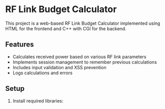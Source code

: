# RF Link Budget Calculator

This project is a web-based RF Link Budget Calculator implemented using HTML for the frontend and C++ with CGI for the backend.

## Features

- Calculates received power based on various RF link parameters
- Implements session management to remember previous calculations
- Includes input validation and XSS prevention
- Logs calculations and errors

## Setup

1. Install required libraries:
